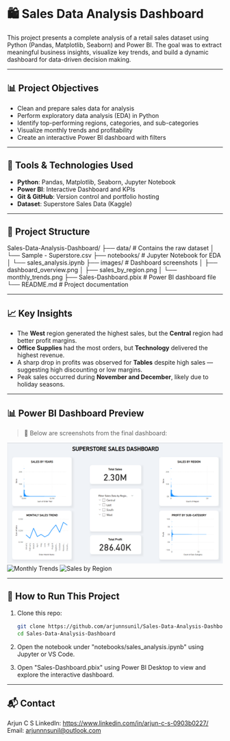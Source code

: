 # 🛍️ Sales Data Analysis Dashboard

This project presents a complete analysis of a retail sales dataset using Python (Pandas, Matplotlib, Seaborn) and Power BI. The goal was to extract meaningful business insights, visualize key trends, and build a dynamic dashboard for data-driven decision making.

---

## 📊 Project Objectives

- Clean and prepare sales data for analysis
- Perform exploratory data analysis (EDA) in Python
- Identify top-performing regions, categories, and sub-categories
- Visualize monthly trends and profitability
- Create an interactive Power BI dashboard with filters

---

## 🧰 Tools & Technologies Used

- **Python**: Pandas, Matplotlib, Seaborn, Jupyter Notebook
- **Power BI**: Interactive Dashboard and KPIs
- **Git & GitHub**: Version control and portfolio hosting
- **Dataset**: Superstore Sales Data (Kaggle)

---

## 📁 Project Structure

Sales-Data-Analysis-Dashboard/
├── data/ # Contains the raw dataset
│ └── Sample - Superstore.csv
├── notebooks/ # Jupyter Notebook for EDA
│ └── sales_analysis.ipynb
├── images/ # Dashboard screenshots
│ ├── dashboard_overview.png
│ ├── sales_by_region.png
│ └── monthly_trends.png
├── Sales-Dashboard.pbix # Power BI dashboard file
└── README.md # Project documentation

---

## 📈 Key Insights

- The **West** region generated the highest sales, but the **Central** region had better profit margins.
- **Office Supplies** had the most orders, but **Technology** delivered the highest revenue.
- A sharp drop in profits was observed for **Tables** despite high sales — suggesting high discounting or low margins.
- Peak sales occurred during **November and December**, likely due to holiday seasons.

---

## 📊 Power BI Dashboard Preview

> 📌 Below are screenshots from the final dashboard:

![Dashboard Overview](images/dashboard_overview.png)
![Monthly Trends](images/monthly_trends.png)
![Sales by Region](images/sales_by_region.png)

---

## 🚀 How to Run This Project

1. Clone this repo:
   ```bash
   git clone https://github.com/arjunnsunil/Sales-Data-Analysis-Dashboard.git
   cd Sales-Data-Analysis-Dashboard

2. Open the notebook under "notebooks/sales_analysis.ipynb" using Jupyter or VS Code.

3. Open "Sales-Dashboard.pbix" using Power BI Desktop to view and explore the interactive dashboard.

---

## 📬 Contact
Arjun C S
LinkedIn: https://www.linkedin.com/in/arjun-c-s-0903b0227/
Email: arjunnnsunil@outlook.com
